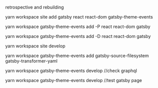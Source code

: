 retrospective and rebuilding

yarn workspace site add gatsby react react-dom gatsby-theme-events

yarn workspace gatsby-theme-events add -P react react-dom gatsby

yarn workspace gatsby-theme-events add -D react react-dom gatsby

yarn workspace site develop

yarn workspace gatsby-theme-events add gatsby-source-filesystem gatsby-transformer-yaml

yarn workspace gatsby-theme-events develop //check graphql

yarn workspace gatsby-theme-events develop //test gatsby page
